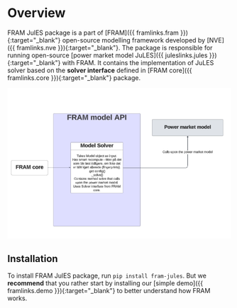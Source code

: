 # Overview

FRAM JulES package is a part of [FRAM]({{ framlinks.fram }}){:target="_blank"} open-source modelling framework developed by [NVE]({{ framlinks.nve }}){:target="_blank"}. The package is responsible for running open-source [power market model JuLES]({{ juleslinks.jules }}){:target="_blank"} with FRAM. It contains the implementation of JuLES solver based on the **solver interface** defined in [FRAM core]({{ framlinks.core }}){:target="_blank"} package. 

![FRAM model api](img/framjules.png)

## Installation

To install FRAM JulES package, run `pip install fram-jules`. But we **recommend** that you rather start by installing our [simple demo]({{ framlinks.demo }}){:target="_blank"} to better understand how FRAM works.



